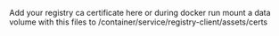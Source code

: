 Add your registry ca certificate here
or during docker run mount a data volume with this files to /container/service/registry-client/assets/certs
